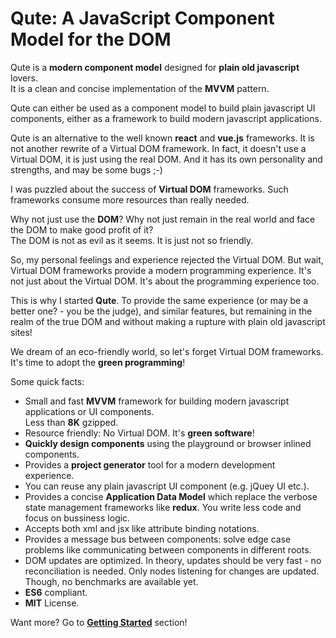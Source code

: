 # Qute: A JavaScript Component Model for the DOM

Qute is a **modern component model** designed for **plain old javascript** lovers.  \
It is a clean and concise implementation of the **MVVM** pattern.

Qute can either be used as a component model to build plain javascript UI components, either as a framework to build modern javascript applications.

Qute is an alternative to the well known **react** and **vue.js** frameworks. It is not another rewrite of a Virtual DOM framework. In fact, it doesn't use a Virtual DOM, it is just using the real DOM. And it has its own personality and strengths, and may be some bugs ;-)

I was puzzled about the success of **Virtual DOM** frameworks. Such frameworks consume more resources than really needed.

Why not just use the **DOM**? Why not just remain in the real world and face the DOM to make good profit of it?  \
The DOM is not as evil as it seems. It is just not so friendly.

So, my personal feelings and experience rejected the Virtual DOM. But wait, Virtual DOM frameworks provide a modern programming experience. It's not just about the Virtual DOM. It's about the programming experience too.

This is why I started **Qute**. To provide the same experience (or may be a better one? - you be the judge), and similar features, but remaining in the realm of the true DOM and without making a rupture with plain old javascript sites!

We dream of an eco-friendly world, so let's forget Virtual DOM frameworks.  \
It's time to adopt the **green programming**!

Some quick facts:

* Small and fast **MVVM** framework for building modern javascript applications or UI components.  \
Less than **8K** gzipped.
* Resource friendly: No Virtual DOM. It's **green software**!
* **Quickly design components** using the playground or browser inlined components.
* Provides a **project generator** tool for a modern development experience.
* You can reuse any plain javascript UI component (e.g. jQuey UI etc.).
* Provides a concise **Application Data Model** which replace the verbose state management frameworks like **redux**. You write less code and focus on bussiness logic.
* Accepts both xml and jsx like attribute binding notations.
* Provides a message bus between components: solve edge case problems like communicating between components in different roots.
* DOM updates are optimized. In theory, updates should be very fast - no reconciliation is needed. Only nodes listening for changes are updated.  \
Though, no benchmarks are available yet.
* **ES6** compliant.
* **MIT** License.

Want more? Go to **[Getting Started](#/getting-started)** section!

